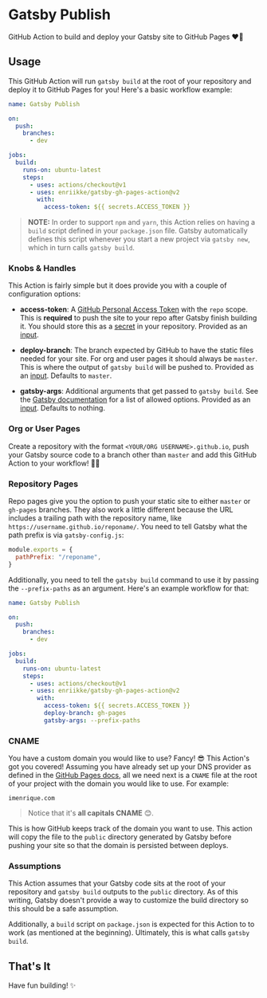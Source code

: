 # Gatsby Publish

GitHub Action to build and deploy your Gatsby site to GitHub Pages ❤️🎩

## Usage

This GitHub Action will run `gatsby build` at the root of your repository and
deploy it to GitHub Pages for you! Here's a basic workflow example:

```yml
name: Gatsby Publish

on:
  push:
    branches:
      - dev

jobs:
  build:
    runs-on: ubuntu-latest
    steps:
      - uses: actions/checkout@v1
      - uses: enriikke/gatsby-gh-pages-action@v2
        with:
          access-token: ${{ secrets.ACCESS_TOKEN }}
```

> **NOTE:** In order to support `npm` and `yarn`, this Action relies on having a
> `build` script defined in your `package.json` file. Gatsby automatically defines
> this script whenever you start a new project via `gatsby new`, which in turn calls
> `gatsby build`.

### Knobs & Handles

This Action is fairly simple but it does provide you with a couple of
configuration options:

- **access-token**: A [GitHub Personal Access Token][github-access-token] with
  the `repo` scope. This is **required** to push the site to your repo after
  Gatsby finish building it. You should store this as a [secret][github-repo-secret]
  in your repository. Provided as an [input][github-action-input].

- **deploy-branch**: The branch expected by GitHub to have the static files
  needed for your site. For org and user pages it should always be `master`.
  This is where the output of `gatsby build` will be pushed to. Provided as an
  [input][github-action-input].
  Defaults to `master`.

- **gatsby-args**: Additional arguments that get passed to `gatsby build`. See the
  [Gatsby documentation][gatsby-build-docs] for a list of allowed options.
  Provided as an [input][github-action-input].
  Defaults to nothing.

### Org or User Pages

Create a repository with the format `<YOUR/ORG USERNAME>.github.io`, push your
Gatsby source code to a branch other than `master` and add this GitHub Action to
your workflow! 🚀😃

### Repository Pages

Repo pages give you the option to push your static site to either `master` or
`gh-pages` branches. They also work a little different because the URL includes
a trailing path with the repository name, like
`https://username.github.io/reponame/`. You need to tell Gatsby what the path
prefix is via `gatsby-config.js`:

```js
module.exports = {
  pathPrefix: "/reponame",
}
```

Additionally, you need to tell the `gatsby build` command to use it by passing
the `--prefix-paths` as an argument. Here's an example workflow for that:

```yml
name: Gatsby Publish

on:
  push:
    branches:
      - dev

jobs:
  build:
    runs-on: ubuntu-latest
    steps:
      - uses: actions/checkout@v1
      - uses: enriikke/gatsby-gh-pages-action@v2
        with:
          access-token: ${{ secrets.ACCESS_TOKEN }}
          deploy-branch: gh-pages
          gatsby-args: --prefix-paths
```

### CNAME

You have a custom domain you would like to use? Fancy! 😎 This Action's got you
covered! Assuming you have already set up your DNS provider as defined in the
[GitHub Pages docs][github-pages-domain-docs], all we need next is a `CNAME`
file at the root of your project with the domain you would like to use. For
example:

```CNAME
imenrique.com
```

> Notice that it's **all capitals CNAME** 😊.

This is how GitHub keeps track of the domain you want to use. This action will
copy the file to the `public` directory generated by Gatsby before pushing your
site so that the domain is persisted between deploys.

### Assumptions

This Action assumes that your Gatsby code sits at the root of your repository
and `gatsby build` outputs to the `public` directory. As of this writing, Gatsby
doesn't provide a way to customize the build directory so this should be a safe
assumption.

Additionally, a `build` script on `package.json` is expected for this Action to
to work (as mentioned at the beginning). Ultimately, this is what calls `gatsby build`.

## That's It

Have fun building! ✨

[gatsby-build-docs]: https://www.gatsbyjs.org/docs/gatsby-cli/#build
[github-access-token]: https://help.github.com/articles/creating-a-personal-access-token-for-the-command-line
[github-action-input]: https://help.github.com/en/actions/automating-your-workflow-with-github-actions/creating-and-using-encrypted-secrets#using-encrypted-secrets-in-a-workflow
[github-pages-domain-docs]: https://help.github.com/en/articles/using-a-custom-domain-with-github-pages
[github-repo-secret]: https://help.github.com/en/actions/automating-your-workflow-with-github-actions/creating-and-using-encrypted-secrets#creating-encrypted-secrets
